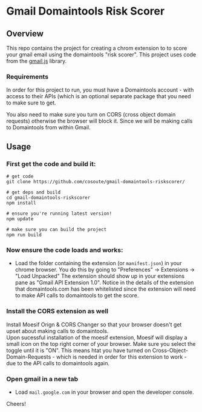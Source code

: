 
# Gmail Domaintools Risk Scorer

## Overview
This repo contains the project for creating a chrom extension to to score your gmail email using the domaintools "risk scorer".  This project uses code from the [gmail.js](https://github.com/KartikTalwar/gmail.js/) library.

### Requirements
In order for this project to run, you must have a Domaintools account - with access to their APIs (which is an optional separate package that you need to make sure to get.

You also need to make sure you turn on CORS (cross object domain requests) otherwise the browser will block it.  Since we will be making calls to Domaintools from within Gmail.

## Usage

### First get the code and build it:

````
# get code
git clone https://github.com/cosoute/gmail-domaintools-riskscorer/

# get deps and build
cd gmail-domaintools-riskscorer
npm install

# ensure you're running latest version!
npm update

# make sure you can build the project
npm run build
````

### Now ensure the code loads and works:

* Load the folder containing the extension (or `manifest.json`) in
your chrome browser.  You do this by going to "Preferences" -> Extensions -> "Load Unpacked"
The extension should show up in your extensions pane as "Gmail API Extension 1.0".  Notice in the details of the extension that domaintools.com has been whitelisted since the extension will need to make API calls to domaintools to get the score.

### Install the CORS extension as well
Install Moesif Orign & CORS Changer so that your browser doesn't get upset about making calls to domaintools.  
Upon sucessful installation of the moesif extension, Moesif will display a small icon on the top right corner of your browser.  Make sure you select the toggle until it is "ON".  This means htat you have turned on Cross-Object-Domain-Requests - which is needed in order for this extension to work - due to the API calls to domaintools again.


### Open gmail in a new tab
* Load `mail.google.com` in your browser and open the developer console.


Cheers!
